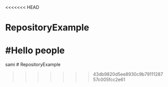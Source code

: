 <<<<<<< HEAD
# RepositoryExample
#Hello people
=======
sami # RepositoryExample
>>>>>>> 43db9820d5ee8930c9b7911128757c005fcc2e61
